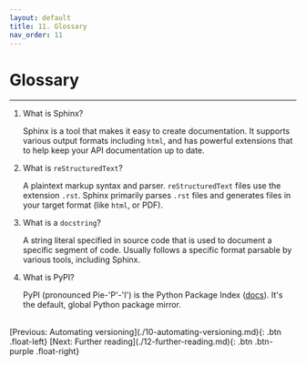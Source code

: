 ```yaml
---
layout: default
title: 11. Glossary
nav_order: 11
---
```


# Glossary

---

1. What is Sphinx?

   Sphinx is a tool that makes it easy to create documentation. It supports various output formats
   including `html`, and has powerful extensions that to help keep your API documentation up to
   date.

2. What is `reStructuredText`?

   A plaintext markup syntax and parser. `reStructuredText` files use the extension `.rst`. Sphinx
   primarily parses `.rst` files and generates files in your target format (like `html`, or PDF).

3. What is a `docstring`?

   A string literal specified in source code that is used to document a specific segment of code.
   Usually follows a specific format parsable by various tools, including Sphinx.

4. What is PyPI?

   PyPI (pronounced Pie-'P'-'I') is the Python Package Index ([docs](https://pypi.org/)). It's the
   default, global Python package mirror.

<br />
[Previous: Automating versioning](./10-automating-versioning.md){: .btn .float-left}
[Next: Further reading](./12-further-reading.md){: .btn .btn-purple .float-right}
<br />
